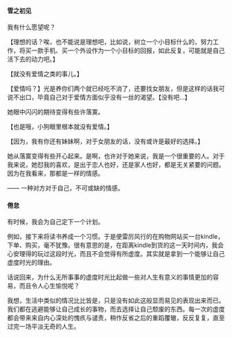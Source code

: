
#### 雪之初见
我有什么愿望呢？

【理想的话？唉，也不能说是理想吧，比如说，树立一个小目标什么的，努力工作，将买一款手机、买一个外设作为一个小目标的回报，如此反复，可能就是自己活下去的动力吧。】

【就没有爱情之类的事儿。】

【爱情吗？】光是养你们两个就已经吃不消了，还要找女朋友，但是这样的话我可说不出口，毕竟自己对于爱情方面似乎没有一丝的渴望。【没有吧...】

她眼中闪闪的期待变得有些许落寞。

【也是哦，小狗眼里根本就没有爱情。】

【因为，我有你还有妹妹啊，对于女朋友的话，没有或许是最好的选择。】

她从落寞变得有些开心起来。是啊，也许对于她来说，我是一个很重要的人。对于我来说，她怼我的喜欢，是出于恋人也好，还是家人也好，都是无关紧要的问题。因为在我看来，那都是一样的情感。

—— 一种对方对于自己，不可或缺的情感。


#### 倦怠
有时候，我会为自己定下一个计划。

例如，接下来将读书养成一个习惯。于是便雷厉风行的在购物网站买一台kindle，下单、购买，毫不犹豫。很有意思的是，在距离kindle到货的这一天时间内，我会心安理得的玩过这段时光，而且不会觉得有所虚度。其实就是拿到一个能够让自己虚度时光的理由。

话说回来，为什么无所事事的虚度时光比起做一些对人生有意义的事情更加的容易，而且令人心生愉悦呢？

我想，生活中类似的情况比比皆是，只是没有如此这般显而易见的表现出来而已。我们都在逃避能够让自己成长的事物，而去选择让自己颓废的东西。每一次的虚度都会带来来自内心深处的愧疚与谴责，稍作反省之后的重蹈覆辙，反反复复，直至过完一场平淡无奇的人生。